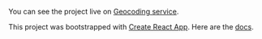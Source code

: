 You can see the project live on [Geocoding service](http://geocoding-services.surge.sh).

This project was bootstrapped with [Create React App](https://github.com/facebookincubator/create-react-app).
Here are the  [docs](https://github.com/facebookincubator/create-react-app/blob/master/packages/react-scripts/template/README.md).
